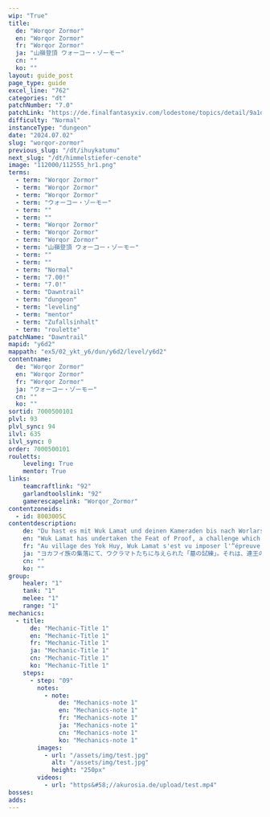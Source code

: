 ```yaml
---
wip: "True"
title:
  de: "Worqor Zormor"
  en: "Worqor Zormor"
  fr: "Worqor Zormor"
  ja: "山嶺登頂 ウォーコー・ゾーモー"
  cn: ""
  ko: ""
layout: guide_post
page_type: guide
excel_line: "762"
categories: "dt"
patchNumber: "7.0"
patchLink: "https://de.finalfantasyxiv.com/lodestone/topics/detail/9a1d2364c6f0fed72a164f3252a59073f7d0c4fc"
difficulty: "Normal"
instanceType: "dungeon"
date: "2024.07.02"
slug: "worqor-zormor"
previous_slug: "/dt/ihuykatumu"
next_slug: "/dt/himmelstiefer-cenote"
image: "112000/112555_hr1.png"
terms:
  - term: "Worqor Zormor"
  - term: "Worqor Zormor"
  - term: "Worqor Zormor"
  - term: "ウォーコー・ゾーモー"
  - term: ""
  - term: ""
  - term: "Worqor Zormor"
  - term: "Worqor Zormor"
  - term: "Worqor Zormor"
  - term: "山嶺登頂 ウォーコー・ゾーモー"
  - term: ""
  - term: ""
  - term: "Normal"
  - term: "7.00!"
  - term: "7.0!"
  - term: "Dawntrail"
  - term: "dungeon"
  - term: "leveling"
  - term: "mentor"
  - term: "Zufallsinhalt"
  - term: "roulette"
patchName: "Dawntrail"
mapid: "y6d2"
mappath: "ex5/02_ykt_y6/dun/y6d2/level/y6d2"
contentname:
  de: "Worqor Zormor"
  en: "Worqor Zormor"
  fr: "Worqor Zormor"
  ja: "ウォーコー・ゾーモー"
  cn: ""
  ko: ""
sortid: 7000500101
plvl: 93
plvl_sync: 94
ilvl: 635
ilvl_sync: 0
order: 7000500101
rouletts:
    leveling: True
    mentor: True
links:
    teamcraftlink: "92"
    garlandtoolslink: "92"
    gamerescapelink: "Worqor_Zormor"
contentzoneids:
  - id: 8003005C
contentdescription:
    de: "Du hast es mit Wuk Lamat und deinen Kameraden bis nach Worlars Echo geschafft, wo die Prüfung des Grabes abgehalten wird. Wie ihr dort erfahrt, besteht diese daraus, den Hohepriester Gurfurlur, der auch das Amt des Thronrichters bekleidet, ausfindig zu machen. Auf den Spuren des Riesen lernt ihr nach und nach mehr über die Geschichte, Denkweise und Lebensart der Yok Huy, bis ihr euch schließlich am Fuß des Worqor Zormor wiederfindet. Bei diesem Gipfel handelt es sich nicht nur um den höchsten des Kontinents, sondern auch um eine heilige Stätte der Yok Huy. Euch wird mitgeteilt, dass sich der Hohepriester an der Spitze des Berges befindet, die sowohl aufgrund der dort heimischen Bestien als auch der vorherrschenden dünnen Luft nicht leicht zu erreichen sein wird. Um die Prüfung des Grabes zu bestehen, bleibt jedoch keine andere Wahl, als den Aufstieg in Angriff zu nehmen!"
    en: "Wuk Lamat has undertaken the Feat of Proof, a challenge which has you seeking the whereabouts of the elector, High Luminary Gurfurlur. The search immerses you in the culture and history of the Yok Huy, and ultimately leads your party to the foot of the sacred peak, Worqor Zormor. The elector, you are told, awaits you at its summit, but simply scaling the soaring mountain─and surviving the mountain's denizens─will be a feat in and of itself!"
    fr: "Au village des Yok Huy, Wuk Lamat s'est vu imposer l'“épreuve des tombes”, consistant à retrouver Gurfurlur, grand chaman et arbitre royal. Vous êtes donc partis à la recherche du géant, démêlant au passage le fil d'une histoire riche et contrastée. Votre enquête vous a finalement conduits à Worqor Zormor, le plus haut sommet d'Urqopacha, un lieu sacré aux yeux des Yok Huy. Gravissez ce pic peuplé d'une faune ô combien redoutable, et réussissez la quatrième épreuve du rite de succession!"
    ja: "ヨカフイ族の集落にて、ウクラマトたちに与えられた「墓の試練」。それは、連王の選者である祭司長、グーフールーを見つけ出すことだった。<br/><br/>選者の姿を求める一行は、古き歴史を紐解きながら歩を進め、ついにはオルコ・パチャの最高峰にしてヨカフイ族の聖地たるウォーコー・ゾーモーへとたどり着く。危険な魔物がひしめく山嶺を登頂し、試練を突破せよ！"
    cn: ""
    ko: ""
group:
    healer: "1"
    tank: "1"
    melee: "1"
    range: "1"
mechanics:
  - title:
      de: "Mechanic-Title 1"
      en: "Mechanic-Title 1"
      fr: "Mechanic-Title 1"
      ja: "Mechanic-Title 1"
      cn: "Mechanic-Title 1"
      ko: "Mechanic-Title 1"
    steps:
      - step: "09"
        notes:
          - note:
              de: "Mechanics-note 1"
              en: "Mechanics-note 1"
              fr: "Mechanics-note 1"
              ja: "Mechanics-note 1"
              cn: "Mechanics-note 1"
              ko: "Mechanics-note 1"
        images:
          - url: "/assets/img/test.jpg"
            alt: "/assets/img/test.jpg"
            height: "250px"
        videos:
          - url: "https&#58;//akurosia.de/upload/test.mp4"
bosses:
adds:
---
```

